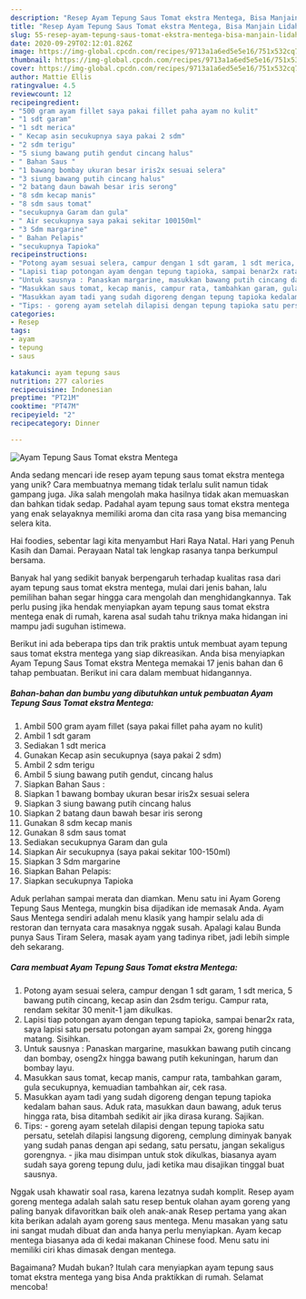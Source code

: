 ```yaml
---
description: "Resep Ayam Tepung Saus Tomat ekstra Mentega, Bisa Manjain Lidah"
title: "Resep Ayam Tepung Saus Tomat ekstra Mentega, Bisa Manjain Lidah"
slug: 55-resep-ayam-tepung-saus-tomat-ekstra-mentega-bisa-manjain-lidah
date: 2020-09-29T02:12:01.826Z
image: https://img-global.cpcdn.com/recipes/9713a1a6ed5e5e16/751x532cq70/ayam-tepung-saus-tomat-ekstra-mentega-foto-resep-utama.jpg
thumbnail: https://img-global.cpcdn.com/recipes/9713a1a6ed5e5e16/751x532cq70/ayam-tepung-saus-tomat-ekstra-mentega-foto-resep-utama.jpg
cover: https://img-global.cpcdn.com/recipes/9713a1a6ed5e5e16/751x532cq70/ayam-tepung-saus-tomat-ekstra-mentega-foto-resep-utama.jpg
author: Mattie Ellis
ratingvalue: 4.5
reviewcount: 12
recipeingredient:
- "500 gram ayam fillet saya pakai fillet paha ayam no kulit"
- "1 sdt garam"
- "1 sdt merica"
- " Kecap asin secukupnya saya pakai 2 sdm"
- "2 sdm terigu"
- "5 siung bawang putih gendut cincang halus"
- " Bahan Saus "
- "1 bawang bombay ukuran besar iris2x sesuai selera"
- "3 siung bawang putih cincang halus"
- "2 batang daun bawah besar iris serong"
- "8 sdm kecap manis"
- "8 sdm saus tomat"
- "secukupnya Garam dan gula"
- " Air secukupnya saya pakai sekitar 100150ml"
- "3 Sdm margarine"
- " Bahan Pelapis"
- "secukupnya Tapioka"
recipeinstructions:
- "Potong ayam sesuai selera, campur dengan 1 sdt garam, 1 sdt merica, 5 bawang putih cincang, kecap asin dan 2sdm terigu. Campur rata, rendam sekitar 30 menit-1 jam dikulkas."
- "Lapisi tiap potongan ayam dengan tepung tapioka, sampai benar2x rata, saya lapisi satu persatu potongan ayam sampai 2x, goreng hingga matang. Sisihkan."
- "Untuk sausnya : Panaskan margarine, masukkan bawang putih cincang dan bombay, oseng2x hingga bawang putih kekuningan, harum dan bombay layu."
- "Masukkan saus tomat, kecap manis, campur rata, tambahkan garam, gula secukupnya, kemuadian tambahkan air, cek rasa."
- "Masukkan ayam tadi yang sudah digoreng dengan tepung tapioka kedalam bahan saus. Aduk rata, masukkan daun bawang, aduk terus hingga rata, bisa ditambah sedikit air jika dirasa kurang. Sajikan."
- "Tips: - goreng ayam setelah dilapisi dengan tepung tapioka satu persatu, setelah dilapisi langsung digoreng, cemplung diminyak banyak yang sudah panas dengan api sedang, satu persatu, jangan sekaligus gorengnya. - jika mau disimpan untuk stok dikulkas, biasanya ayam sudah saya goreng tepung dulu, jadi ketika mau disajikan tinggal buat sausnya."
categories:
- Resep
tags:
- ayam
- tepung
- saus

katakunci: ayam tepung saus 
nutrition: 277 calories
recipecuisine: Indonesian
preptime: "PT21M"
cooktime: "PT47M"
recipeyield: "2"
recipecategory: Dinner

---
```



![Ayam Tepung Saus Tomat ekstra Mentega](https://img-global.cpcdn.com/recipes/9713a1a6ed5e5e16/751x532cq70/ayam-tepung-saus-tomat-ekstra-mentega-foto-resep-utama.jpg)

Anda sedang mencari ide resep ayam tepung saus tomat ekstra mentega yang unik? Cara membuatnya memang tidak terlalu sulit namun tidak gampang juga. Jika salah mengolah maka hasilnya tidak akan memuaskan dan bahkan tidak sedap. Padahal ayam tepung saus tomat ekstra mentega yang enak selayaknya memiliki aroma dan cita rasa yang bisa memancing selera kita.

Hai foodies, sebentar lagi kita menyambut Hari Raya Natal. Hari yang Penuh Kasih dan Damai. Perayaan Natal tak lengkap rasanya tanpa berkumpul bersama.

Banyak hal yang sedikit banyak berpengaruh terhadap kualitas rasa dari ayam tepung saus tomat ekstra mentega, mulai dari jenis bahan, lalu pemilihan bahan segar hingga cara mengolah dan menghidangkannya. Tak perlu pusing jika hendak menyiapkan ayam tepung saus tomat ekstra mentega enak di rumah, karena asal sudah tahu triknya maka hidangan ini mampu jadi suguhan istimewa.


Berikut ini ada beberapa tips dan trik praktis untuk membuat ayam tepung saus tomat ekstra mentega yang siap dikreasikan. Anda bisa menyiapkan Ayam Tepung Saus Tomat ekstra Mentega memakai 17 jenis bahan dan 6 tahap pembuatan. Berikut ini cara dalam membuat hidangannya.

<!--inarticleads1-->

##### Bahan-bahan dan bumbu yang dibutuhkan untuk pembuatan Ayam Tepung Saus Tomat ekstra Mentega:

1. Ambil 500 gram ayam fillet (saya pakai fillet paha ayam no kulit)
1. Ambil 1 sdt garam
1. Sediakan 1 sdt merica
1. Gunakan  Kecap asin secukupnya (saya pakai 2 sdm)
1. Ambil 2 sdm terigu
1. Ambil 5 siung bawang putih gendut, cincang halus
1. Siapkan  Bahan Saus :
1. Siapkan 1 bawang bombay ukuran besar iris2x sesuai selera
1. Siapkan 3 siung bawang putih cincang halus
1. Siapkan 2 batang daun bawah besar iris serong
1. Gunakan 8 sdm kecap manis
1. Gunakan 8 sdm saus tomat
1. Sediakan secukupnya Garam dan gula
1. Siapkan  Air secukupnya (saya pakai sekitar 100-150ml)
1. Siapkan 3 Sdm margarine
1. Siapkan  Bahan Pelapis:
1. Siapkan secukupnya Tapioka


Aduk perlahan sampai merata dan diamkan. Menu satu ini Ayam Goreng Tepung Saus Mentega, mungkin bisa dijadikan ide memasak Anda. Ayam Saus Mentega sendiri adalah menu klasik yang hampir selalu ada di restoran dan ternyata cara masaknya nggak susah. Apalagi kalau Bunda punya Saus Tiram Selera, masak ayam yang tadinya ribet, jadi lebih simple deh sekarang. 

<!--inarticleads2-->

##### Cara membuat Ayam Tepung Saus Tomat ekstra Mentega:

1. Potong ayam sesuai selera, campur dengan 1 sdt garam, 1 sdt merica, 5 bawang putih cincang, kecap asin dan 2sdm terigu. Campur rata, rendam sekitar 30 menit-1 jam dikulkas.
1. Lapisi tiap potongan ayam dengan tepung tapioka, sampai benar2x rata, saya lapisi satu persatu potongan ayam sampai 2x, goreng hingga matang. Sisihkan.
1. Untuk sausnya : Panaskan margarine, masukkan bawang putih cincang dan bombay, oseng2x hingga bawang putih kekuningan, harum dan bombay layu.
1. Masukkan saus tomat, kecap manis, campur rata, tambahkan garam, gula secukupnya, kemuadian tambahkan air, cek rasa.
1. Masukkan ayam tadi yang sudah digoreng dengan tepung tapioka kedalam bahan saus. Aduk rata, masukkan daun bawang, aduk terus hingga rata, bisa ditambah sedikit air jika dirasa kurang. Sajikan.
1. Tips: - goreng ayam setelah dilapisi dengan tepung tapioka satu persatu, setelah dilapisi langsung digoreng, cemplung diminyak banyak yang sudah panas dengan api sedang, satu persatu, jangan sekaligus gorengnya. - jika mau disimpan untuk stok dikulkas, biasanya ayam sudah saya goreng tepung dulu, jadi ketika mau disajikan tinggal buat sausnya.


Nggak usah khawatir soal rasa, karena lezatnya sudah komplit. Resep ayam goreng mentega adalah salah satu resep bentuk olahan ayam goreng yang paling banyak difavoritkan baik oleh anak-anak Resep pertama yang akan kita berikan adalah ayam goreng saus mentega. Menu masakan yang satu ini sangat mudah dibuat dan anda hanya perlu menyiapkan. Ayam kecap mentega biasanya ada di kedai makanan Chinese food. Menu satu ini memiliki ciri khas dimasak dengan mentega. 

Bagaimana? Mudah bukan? Itulah cara menyiapkan ayam tepung saus tomat ekstra mentega yang bisa Anda praktikkan di rumah. Selamat mencoba!
